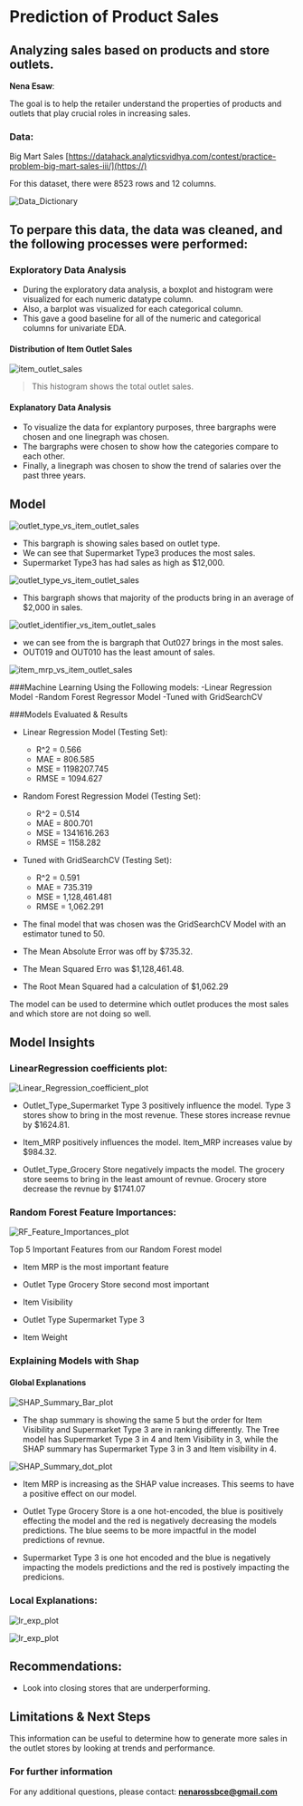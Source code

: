 # Prediction of Product Sales
## Analyzing sales based on products and store outlets.  

**Nena Esaw**: 

The goal is to help the retailer understand the properties of products and outlets that play crucial roles in increasing sales.


### Data:
Big Mart Sales [https://datahack.analyticsvidhya.com/contest/practice-problem-big-mart-sales-iii/](https://)

For this dataset, there were 8523 rows and 12 columns.

![Data_Dictionary](https://github.com/nenarossbce/Prediction-of-Product-Sales/assets/134180290/f2d7ff6d-2a2f-448c-a6d8-6aa2924965f3)


## To perpare this data, the data was cleaned, and the following processes were performed:

### Exploratory Data Analysis
- During the exploratory data analysis, a boxplot and histogram were visualized for each numeric datatype column. 
- Also, a barplot was visualized for each categorical column. 
- This gave a good baseline for all of the numeric and categorical columns for univariate EDA.

#### Distribution of Item Outlet Sales
![item_outlet_sales](https://github.com/nenarossbce/Prediction-of-Product-Sales/assets/134180290/e41d6e89-86cd-4cff-9dfe-672aff8cb34a)

> This histogram shows the total outlet sales. 

#### Explanatory Data Analysis 
- To visualize the data for explantory purposes, three bargraphs were chosen and one linegraph was chosen.
- The bargraphs were chosen to show how the categories compare to each other. 
- Finally, a linegraph was chosen to show the trend of salaries over the past three years. 

## Model
![outlet_type_vs_item_outlet_sales](https://github.com/nenarossbce/Prediction-of-Product-Sales/assets/134180290/c549a424-a874-4d1e-a199-5bfc3cd44d5a)

- This bargraph is showing sales based on outlet type.
- We can see that Supermarket Type3 produces the most sales.
- Supermarket Type3 has had sales as high as $12,000. 
  
![outlet_type_vs_item_outlet_sales](https://github.com/nenarossbce/Prediction-of-Product-Sales/assets/134180290/2018cf23-6906-4717-8dbc-2aaed1bf880b)

- This bargraph shows that majority of the products bring in an average of $2,000 in sales.

![outlet_identifier_vs_item_outlet_sales](https://github.com/nenarossbce/Prediction-of-Product-Sales/assets/134180290/cbbc4c74-9ffd-4c53-8ac9-00e0724a0902)

- we can see from the is bargraph that Out027 brings in the most sales.
- OUT019 and OUT010 has the least amount of sales.

![item_mrp_vs_item_outlet_sales](https://github.com/nenarossbce/Prediction-of-Product-Sales/assets/134180290/73cf7dfa-87fd-4cc7-8a3e-b409c12e6d6b)


###Machine Learning Using the Following models:
-Linear Regression Model
-Random Forest Regressor Model
-Tuned with GridSearchCV

###Models Evaluated & Results 
* Linear Regression Model (Testing Set):
  *  R^2 = 0.566
  *  MAE = 806.585
  *  MSE = 1198207.745
  *  RMSE = 1094.627
 
* Random Forest Regression Model (Testing Set):
  *  R^2 = 0.514
  *  MAE = 800.701
  *  MSE = 1341616.263
  *  RMSE = 1158.282

* Tuned with GridSearchCV (Testing Set):
  *  R^2 = 0.591
  *  MAE = 735.319
  *  MSE = 1,128,461.481
  *  RMSE = 1,062.291
 
* The final model that was chosen was the GridSearchCV Model with an estimator tuned to 50.
* The Mean Absolute Error was off by $735.32.
* The Mean Squared Erro was $1,128,461.48.
* The Root Mean Squared had a calculation of $1,062.29

The model can be used to determine which outlet produces the most sales and which store are not doing so well. 

## Model Insights 

### LinearRegression coefficients plot: 

![Linear_Regression_coefficient_plot](http://localhost:8888/view/top_15_coeffs.png)

* Outlet_Type_Supermarket Type 3 positively influence the model. Type 3 stores show to bring in the most revenue. These stores increase revnue by $1624.81.

* Item_MRP positively influences the model. Item_MRP increases value by $984.32.  

* Outlet_Type_Grocery Store negatively impacts the model. The grocery store seems to bring in the least amount of revnue. Grocery store decrease the revnue by $1741.07

### Random Forest Feature Importances: 

![RF_Feature_Importances_plot](http://localhost:8888/view/rf_importances.png)


Top 5 Important Features from our Random Forest model 

* Item MRP is the most important feature 

* Outlet Type Grocery Store second most important 

* Item Visibility 

* Outlet Type Supermarket Type 3  

* Item Weight 


### Explaining Models with Shap

#### Global Explanations

![SHAP_Summary_Bar_plot](http://localhost:8888/view/shap_summary_bar.png)

* The shap summary is showing the same 5 but the order for Item Visibility and Supermarket Type 3 are in ranking differently. The Tree model has Supermarket Type 3 in 4 and Item Visibility in 3, while the SHAP summary has Supermarket Type 3 in 3 and Item visibility in 4. 

![SHAP_Summary_dot_plot](http://localhost:8888/view/shap_summary_dot.png)

* Item MRP is increasing as the SHAP value increases. This seems to have a positive effect on our model. 

* Outlet Type Grocery Store is a one hot-encoded, the blue is positively effecting the model and the red is negatively decreasing the models predictions. The blue seems to be more impactful in the model predictions of revnue. 

* Supermarket Type 3 is one hot encoded and the blue is negatively impacting the models predictions and the red is postively impacting the predicions. 

### Local Explanations:
![lr_exp_plot](http://localhost:8888/view/linreg_explainer.png)


![lr_exp_plot](http://localhost:8888/view/lr_force_plot.png)

## Recommendations:
* Look into closing stores that are underperforming.


## Limitations & Next Steps

This information can be useful to determine how to generate more sales in the outlet stores by looking at trends and performance. 


### For further information

For any additional questions, please contact:
**nenarossbce@gmail.com**
